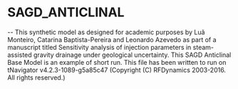 # SAGD_ANTICLINAL
-- This synthetic model as designed for academic purposes by Luã Monteiro, Catarina Baptista-Pereira and Leonardo Azevedo as part of a manuscript titled Sensitivity analysis of injection parameters in steam-assisted gravity drainage under geological uncertainty. This SAGD Anticlinal Base Model is an example of short run. This file has been written to run on tNavigator v4.2.3-1089-g5a85c47 (Copyright (C) RFDynamics 2003-2016. All rights reserved.)
